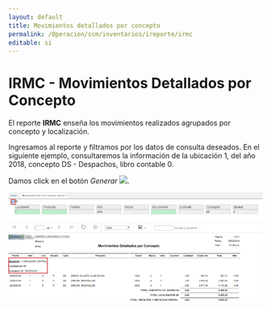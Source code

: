 ```yaml
---
layout: default
title: Movimientos detallados por concepto
permalink: /Operacion/scm/inventarios/ireporte/irmc
editable: si
---
```


# IRMC - Movimientos Detallados por Concepto


El reporte **IRMC** enseña los movimientos realizados agrupados por concepto y localización.  

Ingresamos al reporte y filtramos por los datos de consulta deseados. En el siguiente ejemplo, consultaremos la información de la ubicación 1, del año 2018, concepto DS - Despachos, libro contable 0.  

Damos click en el botón _Generar_ ![](actualizar.png).  

![](irmc1.png)
